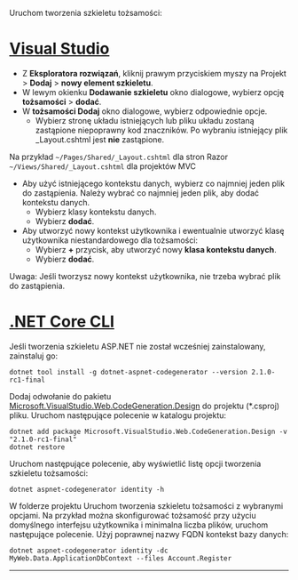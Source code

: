Uruchom tworzenia szkieletu tożsamości:

# <a name="visual-studiotabvisual-studio"></a>[Visual Studio](#tab/visual-studio) 

* Z **Eksploratora rozwiązań**, kliknij prawym przyciskiem myszy na Projekt > **Dodaj** > **nowy element szkieletu**.
* W lewym okienku **Dodawanie szkieletu** okno dialogowe, wybierz opcję **tożsamości** > **dodać**.
* W **tożsamości Dodaj** okno dialogowe, wybierz odpowiednie opcje.
  * Wybierz stronę układu istniejących lub pliku układu zostaną zastąpione niepoprawny kod znaczników. Po wybraniu istniejący plik _Layout.cshtml jest **nie** zastąpione.

 Na przykład `~/Pages/Shared/_Layout.cshtml` dla stron Razor `~/Views/Shared/_Layout.cshtml` dla projektów MVC 
* Aby użyć istniejącego kontekstu danych, wybierz co najmniej jeden plik do zastąpienia. Należy wybrać co najmniej jeden plik, aby dodać kontekstu danych. 
  * Wybierz klasy kontekstu danych.
  * Wybierz **dodać**.
* Aby utworzyć nowy kontekst użytkownika i ewentualnie utworzyć klasę użytkownika niestandardowego dla tożsamości:
  * Wybierz **+** przycisk, aby utworzyć nowy **klasa kontekstu danych**.
  * Wybierz **dodać**.
  
Uwaga: Jeśli tworzysz nowy kontekst użytkownika, nie trzeba wybrać plik do zastąpienia.

# <a name="net-core-clitabnetcore-cli"></a>[.NET Core CLI](#tab/netcore-cli)

Jeśli tworzenia szkieletu ASP.NET nie został wcześniej zainstalowany, zainstaluj go:

```cli
dotnet tool install -g dotnet-aspnet-codegenerator --version 2.1.0-rc1-final
```

Dodaj odwołanie do pakietu [Microsoft.VisualStudio.Web.CodeGeneration.Design](https://www.nuget.org/packages/Microsoft.VisualStudio.Web.CodeGeneration.Design/) do projektu (\*.csproj) pliku. Uruchom następujące polecenie w katalogu projektu:

```cli
dotnet add package Microsoft.VisualStudio.Web.CodeGeneration.Design -v "2.1.0-rc1-final"
dotnet restore
```

Uruchom następujące polecenie, aby wyświetlić listę opcji tworzenia szkieletu tożsamości:

```cli
dotnet aspnet-codegenerator identity -h
```

W folderze projektu Uruchom tworzenia szkieletu tożsamości z wybranymi opcjami. Na przykład można skonfigurować tożsamość przy użyciu domyślnego interfejsu użytkownika i minimalna liczba plików, uruchom następujące polecenie. Użyj poprawnej nazwy FQDN kontekst bazy danych:

```cli
dotnet aspnet-codegenerator identity -dc MyWeb.Data.ApplicationDbContext --files Account.Register
```
-------------
